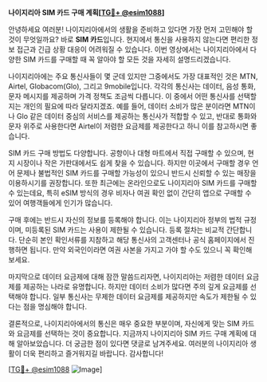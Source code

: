 **나이지리아 SIM 카드 구매 계획[[TG💪+ @esim1088](https://t.me/s/esim1088)]**

안녕하세요 여러분! 나이지리아에서의 생활을 준비하고 있다면 가장 먼저 고민해야 할 것이 무엇일까요? 바로 **SIM 카드**입니다. 현지에서 통신을 사용하지 않는다면 편리한 정보 접근과 긴급 상황 대응이 어려워질 수 있습니다. 이번 영상에서는 나이지리아에서 다양한 SIM 카드를 구매할 때 꼭 알아야 할 모든 것을 자세히 설명드리겠습니다.

나이지리아에는 주요 통신사들이 몇 군데 있지만 그중에서도 가장 대표적인 것은 MTN, Airtel, Globacom(Glo), 그리고 9mobile입니다. 각각의 통신사는 데이터, 음성 통화, 문자 메시지를 제공하며 가격 정책도 조금씩 다릅니다. 이 중에서 어떤 통신사를 선택할지는 개인의 필요에 따라 달라지겠죠. 예를 들어, 데이터 소비가 많은 분이라면 MTN이나 Glo 같은 데이터 중심의 서비스를 제공하는 통신사가 적합할 수 있고, 반대로 통화와 문자 위주로 사용한다면 Airtel이 저렴한 요금제를 제공한다고 하니 이를 참고하시면 좋습니다.

SIM 카드 구매 방법도 다양합니다. 공항이나 대형 마트에서 직접 구매할 수 있으며, 현지 시장이나 작은 가판대에서도 쉽게 찾을 수 있습니다. 하지만 이곳에서 구매할 경우 언어 문제나 불법적인 SIM 카드를 구매할 가능성이 있으니 반드시 신뢰할 수 있는 매장을 이용하시기를 권장합니다. 또한 최근에는 온라인으로도 나이지리아 SIM 카드를 구매할 수 있는데요, 특히 eSIM 방식의 경우 비자나 여권 확인 없이 간단히 앱으로 구매할 수 있어 여행객들에게 인기가 많습니다.

구매 후에는 반드시 자신의 정보를 등록해야 합니다. 이는 나이지리아 정부의 법적 규정이며, 미등록된 SIM 카드는 사용이 제한될 수 있습니다. 등록 절차는 비교적 간단합니다. 단순히 본인 확인서류를 지참하고 해당 통신사의 고객센터나 공식 홈페이지에서 진행하면 됩니다. 만약 외국인이라면 여권 사본을 가지고 가야 할 수도 있으니 꼭 확인해 보세요.

마지막으로 데이터 요금제에 대해 잠깐 말씀드리자면, 나이지리아는 저렴한 데이터 요금제를 제공하는 나라로 유명합니다. 하지만 데이터 소비가 많다면 주의 깊게 요금제를 선택해야 합니다. 일부 통신사는 무제한 데이터 요금제를 제공하지만 속도가 제한될 수 있다는 점을 명심해야 합니다.

결론적으로, 나이지리아에서의 통신은 매우 중요한 부분이며, 자신에게 맞는 SIM 카드와 요금제를 선택하는 것이 중요합니다. 지금까지 나이지리아 SIM 카드 구매 계획에 대해 알아보았습니다. 더 궁금한 점이 있다면 댓글로 남겨주세요. 여러분의 나이지리아 생활이 더욱 편리하고 즐거워지길 바랍니다. 감사합니다! 

[[TG💪+ @esim1088](https://t.me/s/esim1088) ![Image](https://i.postimg.cc/Y0z9fWf4/image.png)]